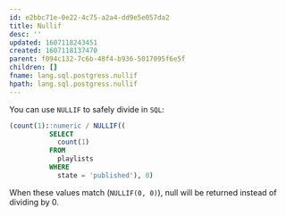 ```yaml
---
id: e2bbc71e-0e22-4c75-a2a4-dd9e5e057da2
title: Nullif
desc: ''
updated: 1607118243451
created: 1607118137470
parent: f094c132-7c6b-48f4-b936-5017095f6e5f
children: []
fname: lang.sql.postgress.nullif
hpath: lang.sql.postgress.nullif
---
```

You can use `NULLIF` to safely divide in `SQL`:

```sql
(count(1)::numeric / NULLIF((
          SELECT
            count(1)
          FROM
            playlists
          WHERE
            state = 'published'), 0)
```

When these values match (`NULLIF(0, 0)`), null will be returned instead of dividing by 0.

